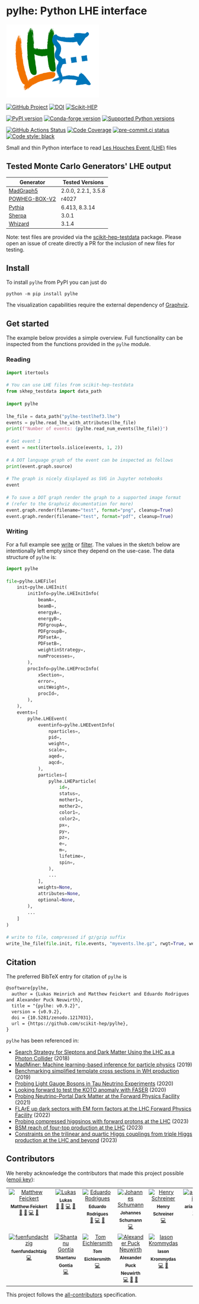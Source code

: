 # pylhe: Python LHE interface

<img src="https://raw.githubusercontent.com/scikit-hep/pylhe/main/docs/source/_static/img/pylhe-logo.png" alt="pylhe logo" width="250"/>

[![GitHub Project](https://img.shields.io/badge/GitHub--blue?style=social&logo=GitHub)](https://github.com/scikit-hep/pylhe)
[![DOI](https://zenodo.org/badge/DOI/10.5281/zenodo.1217031.svg)](https://doi.org/10.5281/zenodo.1217031)
[![Scikit-HEP](https://scikit-hep.org/assets/images/Scikit--HEP-Project-blue.svg)](https://scikit-hep.org/)

[![PyPI version](https://img.shields.io/pypi/v/pylhe.svg)](https://pypi.org/project/pylhe/)
[![Conda-forge version](https://img.shields.io/conda/vn/conda-forge/pylhe.svg)](https://github.com/conda-forge/pylhe-feedstock)
[![Supported Python versions](https://img.shields.io/pypi/pyversions/pylhe.svg)](https://pypi.org/project/pylhe/)

[![GitHub Actions Status](https://github.com/scikit-hep/pylhe/actions/workflows/ci.yml/badge.svg)](https://github.com/scikit-hep/pylhe/actions/workflows/ci.yml?query=branch%3Amain)
[![Code Coverage](https://codecov.io/gh/scikit-hep/pylhe/branch/main/graph/badge.svg)](https://app.codecov.io/gh/scikit-hep/pylhe/tree/main)
[![pre-commit.ci status](https://results.pre-commit.ci/badge/github/scikit-hep/pylhe/main.svg)](https://results.pre-commit.ci/latest/github/scikit-hep/pylhe/main)
[![Code style: black](https://img.shields.io/badge/code%20style-black-000000.svg)](https://github.com/psf/black)

Small and thin Python interface to read [Les Houches Event (LHE)](https://inspirehep.net/record/725284) files


## Tested Monte Carlo Generators' LHE output

| Generator                                      | Tested Versions       |
|------------------------------------------------|-----------------------|
| [MadGraph5](https://launchpad.net/mg5amcnlo)   | 2.0.0, 2.2.1, 3.5.8   |
| [POWHEG-BOX-V2](http://powhegbox.mib.infn.it/) | r4027                 |
| [Pythia](https://pythia.org/)                  | 6.413, 8.3.14         |
| [Sherpa](https://sherpa-team.gitlab.io/)       | 3.0.1                 |
| [Whizard](https://whizard.hepforge.org/)       | 3.1.4                 |

Note: test files are provided via the [scikit-hep-testdata](https://github.com/scikit-hep/scikit-hep-testdata) package. Please open an issue of create directly a PR for the inclusion of new files for testing.
## Install

To install `pylhe` from PyPI you can just do

```
python -m pip install pylhe
```

The visualization capabilities require the external dependency of [Graphviz](https://graphviz.org/).

## Get started

The example below provides a simple overview.
Full functionality can be inspected from the functions provided in the `pylhe` module.

### Reading

```python
import itertools

# You can use LHE files from scikit-hep-testdata
from skhep_testdata import data_path

import pylhe

lhe_file = data_path("pylhe-testlhef3.lhe")
events = pylhe.read_lhe_with_attributes(lhe_file)
print(f"Number of events: {pylhe.read_num_events(lhe_file)}")

# Get event 1
event = next(itertools.islice(events, 1, 2))

# A DOT language graph of the event can be inspected as follows
print(event.graph.source)

# The graph is nicely displayed as SVG in Jupyter notebooks
event

# To save a DOT graph render the graph to a supported image format
# (refer to the Graphviz documentation for more)
event.graph.render(filename="test", format="png", cleanup=True)
event.graph.render(filename="test", format="pdf", cleanup=True)
```

### Writing

For a full example see [write](examples/03_write_monte_carlo_example.ipynb) or [filter](examples/02_filter_events_example.ipynb).
The values in the sketch below are intentionally left empty since they depend on the use-case.
The data structure of `pylhe` is:

```python
import pylhe

file=pylhe.LHEFile(
    init=pylhe.LHEInit(
        initInfo=pylhe.LHEInitInfo(
            beamA=,
            beamB=,
            energyA=,
            energyB=,
            PDFgroupA=,
            PDFgroupB=,
            PDFsetA=,
            PDFsetB=,
            weightinStrategy=,
            numProcesses=,
        ),
        procInfo=pylhe.LHEProcInfo(
            xSection=,
            error=,
            unitWeight=,
            procId=,
        ),
    ),
    events=[
        pylhe.LHEEvent(
            eventinfo=pylhe.LHEEventInfo(
                nparticles=,
                pid=,
                weight=,
                scale=,
                aqed=,
                aqcd=,
            ),
            particles=[
                pylhe.LHEParticle(
                    id=,
                    status=,
                    mother1=,
                    mother2=,
                    color1=,
                    color2=,
                    px=,
                    py=,
                    pz=,
                    e=,
                    m=,
                    lifetime=,
                    spin=,
                ),
                ...
            ],
            weights=None,
            attributes=None,
            optional=None,
        ),
        ...
    ]
)

# write to file, compressed if gz/gzip suffix
write_lhe_file(file.init, file.events, "myevents.lhe.gz", rwgt=True, weights=False)

```


## Citation

The preferred BibTeX entry for citation of `pylhe` is

```
@software{pylhe,
  author = {Lukas Heinrich and Matthew Feickert and Eduardo Rodrigues and Alexander Puck Neuwirth},
  title = "{pylhe: v0.9.2}",
  version = {v0.9.2},
  doi = {10.5281/zenodo.1217031},
  url = {https://github.com/scikit-hep/pylhe},
}
```

`pylhe` has been referenced in:

* [Search Strategy for Sleptons and Dark Matter Using the LHC as a Photon Collider](https://inspirehep.net/literature/1703804) (2018)
* [MadMiner: Machine learning-based inference for particle physics](https://inspirehep.net/literature/1746275) (2019)
* [Benchmarking simplified template cross sections in WH production](https://inspirehep.net/literature/1750323) (2019)
* [Probing Light Gauge Bosons in Tau Neutrino Experiments](https://inspirehep.net/literature/1794757) (2020)
* [Looking forward to test the KOTO anomaly with FASER](https://inspirehep.net/literature/1801897) (2020)
* [Probing Neutrino-Portal Dark Matter at the Forward Physics Facility](https://inspirehep.net/literature/1966337) (2021)
* [FLArE up dark sectors with EM form factors at the LHC Forward Physics Facility](https://inspirehep.net/literature/2085195) (2022)
* [Probing compressed higgsinos with forward protons at the LHC](https://inspirehep.net/literature/2140007) (2023)
* [BSM reach of four-top production at the LHC](https://inspirehep.net/literature/2633019) (2023)
* [Constraints on the trilinear and quartic Higgs couplings from triple Higgs production at the LHC and beyond](https://inspirehep.net/literature/2734125) (2023)



## Contributors

We hereby acknowledge the contributors that made this project possible ([emoji key](https://allcontributors.org/docs/en/emoji-key)):
<!-- ALL-CONTRIBUTORS-LIST:START - Do not remove or modify this section -->
<!-- prettier-ignore-start -->
<!-- markdownlint-disable -->
<table>
  <tbody>
    <tr>
      <td align="center" valign="top" width="14.28%"><a href="http://www.matthewfeickert.com/"><img src="https://avatars.githubusercontent.com/u/5142394?v=4?s=100" width="100px;" alt="Matthew Feickert"/><br /><sub><b>Matthew Feickert</b></sub></a><br /><a href="#maintenance-matthewfeickert" title="Maintenance">🚧</a> <a href="#design-matthewfeickert" title="Design">🎨</a> <a href="https://github.com/scikit-hep/pylhe/commits?author=matthewfeickert" title="Code">💻</a> <a href="https://github.com/scikit-hep/pylhe/commits?author=matthewfeickert" title="Documentation">📖</a></td>
      <td align="center" valign="top" width="14.28%"><a href="http://www.lukasheinrich.com"><img src="https://avatars.githubusercontent.com/u/2318083?v=4?s=100" width="100px;" alt="Lukas"/><br /><sub><b>Lukas</b></sub></a><br /><a href="#maintenance-lukasheinrich" title="Maintenance">🚧</a> <a href="#design-lukasheinrich" title="Design">🎨</a> <a href="https://github.com/scikit-hep/pylhe/commits?author=lukasheinrich" title="Code">💻</a> <a href="https://github.com/scikit-hep/pylhe/commits?author=lukasheinrich" title="Documentation">📖</a></td>
      <td align="center" valign="top" width="14.28%"><a href="http://cern.ch/eduardo.rodrigues"><img src="https://avatars.githubusercontent.com/u/5013581?v=4?s=100" width="100px;" alt="Eduardo Rodrigues"/><br /><sub><b>Eduardo Rodrigues</b></sub></a><br /><a href="#maintenance-eduardo-rodrigues" title="Maintenance">🚧</a> <a href="https://github.com/scikit-hep/pylhe/commits?author=eduardo-rodrigues" title="Code">💻</a> <a href="https://github.com/scikit-hep/pylhe/commits?author=eduardo-rodrigues" title="Documentation">📖</a></td>
      <td align="center" valign="top" width="14.28%"><a href="https://github.com/8me"><img src="https://avatars.githubusercontent.com/u/17862090?v=4?s=100" width="100px;" alt="Johannes Schumann"/><br /><sub><b>Johannes Schumann</b></sub></a><br /><a href="https://github.com/scikit-hep/pylhe/commits?author=8me" title="Code">💻</a></td>
      <td align="center" valign="top" width="14.28%"><a href="http://iscinumpy.dev"><img src="https://avatars.githubusercontent.com/u/4616906?v=4?s=100" width="100px;" alt="Henry Schreiner"/><br /><sub><b>Henry Schreiner</b></sub></a><br /><a href="https://github.com/scikit-hep/pylhe/commits?author=henryiii" title="Code">💻</a></td>
      <td align="center" valign="top" width="14.28%"><a href="https://github.com/ariaradick"><img src="https://avatars.githubusercontent.com/u/53235605?v=4?s=100" width="100px;" alt="ariaradick"/><br /><sub><b>ariaradick</b></sub></a><br /><a href="https://github.com/scikit-hep/pylhe/commits?author=ariaradick" title="Code">💻</a></td>
      <td align="center" valign="top" width="14.28%"><a href="https://github.com/jhgoh"><img src="https://avatars.githubusercontent.com/u/4388926?v=4?s=100" width="100px;" alt="Junghwan John Goh"/><br /><sub><b>Junghwan John Goh</b></sub></a><br /><a href="https://github.com/scikit-hep/pylhe/commits?author=jhgoh" title="Code">💻</a></td>
    </tr>
    <tr>
      <td align="center" valign="top" width="14.28%"><a href="https://github.com/fuenfundachtzig"><img src="https://avatars.githubusercontent.com/u/8006302?v=4?s=100" width="100px;" alt="fuenfundachtzig"/><br /><sub><b>fuenfundachtzig</b></sub></a><br /><a href="https://github.com/scikit-hep/pylhe/commits?author=fuenfundachtzig" title="Code">💻</a></td>
      <td align="center" valign="top" width="14.28%"><a href="https://shantanu-gontia.github.io"><img src="https://avatars.githubusercontent.com/u/4872525?v=4?s=100" width="100px;" alt="Shantanu Gontia"/><br /><sub><b>Shantanu Gontia</b></sub></a><br /><a href="https://github.com/scikit-hep/pylhe/commits?author=shantanu-gontia" title="Code">💻</a></td>
      <td align="center" valign="top" width="14.28%"><a href="https://github.com/tomeichlersmith"><img src="https://avatars.githubusercontent.com/u/31970302?v=4?s=100" width="100px;" alt="Tom Eichlersmith"/><br /><sub><b>Tom Eichlersmith</b></sub></a><br /><a href="https://github.com/scikit-hep/pylhe/commits?author=tomeichlersmith" title="Code">💻</a></td>
      <td align="center" valign="top" width="14.28%"><a href="https://github.com/APN-Pucky"><img src="https://avatars.githubusercontent.com/u/4533248?v=4?s=100" width="100px;" alt="Alexander Puck Neuwirth"/><br /><sub><b>Alexander Puck Neuwirth</b></sub></a><br /><a href="https://github.com/scikit-hep/pylhe/commits?author=APN-Pucky" title="Code">💻</a> <a href="https://github.com/scikit-hep/pylhe/commits?author=APN-Pucky" title="Documentation">📖</a> <a href="#maintenance-APN-Pucky" title="Maintenance">🚧</a></td>
      <td align="center" valign="top" width="14.28%"><a href="https://github.com/ikrommyd"><img src="https://avatars.githubusercontent.com/u/82155404?v=4?s=100" width="100px;" alt="Iason Krommydas"/><br /><sub><b>Iason Krommydas</b></sub></a><br /><a href="https://github.com/scikit-hep/pylhe/commits?author=ikrommyd" title="Code">💻</a> <a href="https://github.com/scikit-hep/pylhe/commits?author=ikrommyd" title="Documentation">📖</a></td>
    </tr>
  </tbody>
</table>

<!-- markdownlint-restore -->
<!-- prettier-ignore-end -->

<!-- ALL-CONTRIBUTORS-LIST:END -->

This project follows the [all-contributors](https://github.com/all-contributors/all-contributors) specification.
